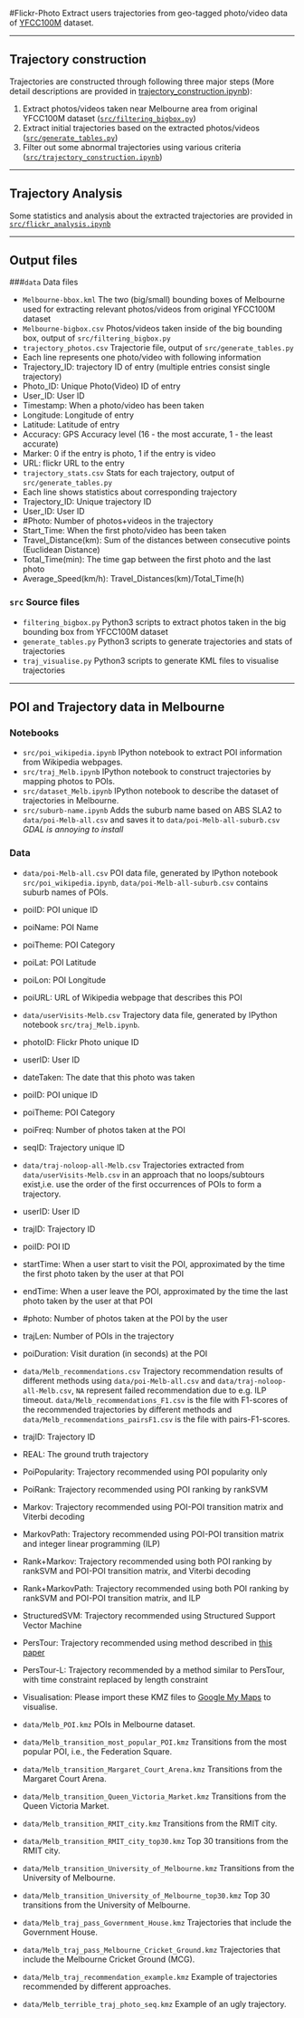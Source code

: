 #Flickr-Photo
Extract users trajectories from geo-tagged photo/video data of [YFCC100M](https://webscope.sandbox.yahoo.com/catalog.php?datatype=i&did=67) dataset.

--------------------
## Trajectory construction

Trajectories are constructed through following three major steps (More detail descriptions are provided in [trajectory_construction.ipynb](https://github.com/arongdari/flickr-photo/blob/master/src/trajectory_construction.ipynb)):

1. Extract photos/videos taken near Melbourne area from original YFCC100M dataset ([`src/filtering_bigbox.py`](https://github.com/arongdari/flickr-photo/blob/master/src/filtering_bigbox.py))
2. Extract initial trajectories based on the extracted photos/videos ([`src/generate_tables.py`](https://github.com/arongdari/flickr-photo/blob/master/src/generate_tables.py))
3. Filter out some abnormal trajectories using various criteria ([`src/trajectory_construction.ipynb`](https://github.com/arongdari/flickr-photo/blob/master/src/trajectory_construction.ipynb))

--------------------
## Trajectory Analysis

Some statistics and analysis about the extracted trajectories are provided in [`src/flickr_analysis.ipynb`](https://github.com/arongdari/flickr-photo/blob/master/src/flickr_analysis.ipynb)

--------------------
## Output files
###```data``` Data files
 * ```Melbourne-bbox.kml```   The two (big/small) bounding boxes of Melbourne used for extracting relevant photos/videos from original YFCC100M dataset
 * ```Melbourne-bigbox.csv```   Photos/videos taken inside of the big bounding box, output of ```src/filtering_bigbox.py```
 * ```trajectory_photos.csv```  Trajectorie file, output of ```src/generate_tables.py```
  * Each line represents one photo/video with following information
  * Trajectory_ID: trajectory ID of entry (multiple entries consist single trajectory)
  * Photo_ID: Unique Photo(Video) ID of entry
  * User_ID: User ID
  * Timestamp: When a photo/video has been taken
  * Longitude: Longitude of entry
  * Latitude: Latitude of entry
  * Accuracy: GPS Accuracy level (16 - the most accurate, 1 - the least accurate)
  * Marker: 0 if the entry is photo, 1 if the entry is video
  * URL: flickr URL to the entry
 * ```trajectory_stats.csv```  Stats for each trajectory, output of ```src/generate_tables.py```
  * Each line shows statistics about corresponding trajectory
  * Trajectory_ID: Unique trajectory ID
  * User_ID: User ID
  * #Photo: Number of photos+videos in the trajectory
  * Start_Time: When the first photo/video has been taken
  * Travel_Distance(km): Sum of the distances between consecutive points (Euclidean Distance)
  * Total_Time(min): The time gap between the first photo and the last photo
  * Average_Speed(km/h): Travel_Distances(km)/Total_Time(h)

### ```src``` Source files
 * ```filtering_bigbox.py```  Python3 scripts to extract photos taken in the big bounding box from YFCC100M dataset
 * ```generate_tables.py```  Python3 scripts to generate trajectories and stats of trajectories
 * ```traj_visualise.py```   Python3 scripts to generate KML files to visualise trajectories

-----------------------
## POI and Trajectory data in Melbourne

### Notebooks
 * ```src/poi_wikipedia.ipynb``` IPython notebook to extract POI information from Wikipedia webpages.
 * ```src/traj_Melb.ipynb```     IPython notebook to construct trajectories by mapping photos to POIs.
 * ```src/dataset_Melb.ipynb```  IPython notebook to describe the dataset of trajectories in Melbourne.
 * ```src/suburb-name.ipynb```   Adds the suburb name based on ABS SLA2 to ```data/poi-Melb-all.csv``` and saves it to ```data/poi-Melb-all-suburb.csv``` *GDAL is annoying to install*

### Data
 * ```data/poi-Melb-all.csv``` POI data file, generated by IPython notebook ```src/poi_wikipedia.ipynb```, ```data/poi-Melb-all-suburb.csv``` contains suburb names of POIs.
  * poiID: POI unique ID
  * poiName: POI Name
  * poiTheme: POI Category
  * poiLat: POI Latitude
  * poiLon: POI Longitude
  * poiURL: URL of Wikipedia webpage that describes this POI

 * ```data/userVisits-Melb.csv``` Trajectory data file, generated by IPython notebook ```src/traj_Melb.ipynb```.
  * photoID: Flickr Photo unique ID
  * userID: User ID
  * dateTaken: The date that this photo was taken
  * poiID: POI unique ID
  * poiTheme: POI Category
  * poiFreq: Number of photos taken at the POI
  * seqID: Trajectory unique ID

 * ```data/traj-noloop-all-Melb.csv``` Trajectories extracted from ```data/userVisits-Melb.csv``` in an approach that no loops/subtours exist,i.e. use the order of the first occurrences of POIs to form a trajectory.
  * userID: User ID
  * trajID: Trajectory ID
  * poiID: POI ID
  * startTime: When a user start to visit the POI, approximated by the time the first photo taken by the user at that POI
  * endTime: When a user leave the POI, approximated by the time the last photo taken by the user at that POI
  * #photo: Number of photos taken at the POI by the user
  * trajLen: Number of POIs in the trajectory
  * poiDuration: Visit duration (in seconds) at the POI

 * ```data/Melb_recommendations.csv``` Trajectory recommendation results of different methods using ```data/poi-Melb-all.csv``` and ```data/traj-noloop-all-Melb.csv```, ```NA``` represent failed recommendation due to e.g. ILP timeout. ```data/Melb_recommendations_F1.csv``` is the file with F1-scores of the recommended trajectories by different methods and ```data/Melb_recommendations_pairsF1.csv``` is the file with pairs-F1-scores.
  * trajID: Trajectory ID
  * REAL: The ground truth trajectory
  * PoiPopularity: Trajectory recommended using POI popularity only
  * PoiRank: Trajectory recommended using POI ranking by rankSVM
  * Markov: Trajectory recommended using POI-POI transition matrix and Viterbi decoding
  * MarkovPath: Trajectory recommended using POI-POI transition matrix and integer linear programming (ILP)
  * Rank+Markov: Trajectory recommended using both POI ranking by rankSVM and POI-POI transition matrix, and Viterbi decoding
  * Rank+MarkovPath: Trajectory recommended using both POI ranking by rankSVM and POI-POI transition matrix, and ILP 
  * StructuredSVM: Trajectory recommended using Structured Support Vector Machine
  * PersTour: Trajectory recommended using method described in [this paper](https://www.nicta.com.au/pub-download/full/8557/)
  * PersTour-L: Trajectory recommended by a method similar to PersTour, with time constraint replaced by length constraint

 * Visualisation: Please import these KMZ files to [Google My Maps](https://www.google.com/mymaps) to visualise.
  * ```data/Melb_POI.kmz``` POIs in Melbourne dataset.
  * ```data/Melb_transition_most_popular_POI.kmz``` Transitions from the most popular POI, i.e., the Federation Square.
  * ```data/Melb_transition_Margaret_Court_Arena.kmz``` Transitions from the Margaret Court Arena.
  * ```data/Melb_transition_Queen_Victoria_Market.kmz``` Transitions from the Queen Victoria Market.
  * ```data/Melb_transition_RMIT_city.kmz``` Transitions from the RMIT city.
  * ```data/Melb_transition_RMIT_city_top30.kmz``` Top 30 transitions from the RMIT city.
  * ```data/Melb_transition_University_of_Melbourne.kmz``` Transitions from the University of Melbourne.
  * ```data/Melb_transition_University_of_Melbourne_top30.kmz``` Top 30 transitions from the University of Melbourne.
  * ```data/Melb_traj_pass_Government_House.kmz``` Trajectories that include the Government House.
  * ```data/Melb_traj_pass_Melbourne_Cricket_Ground.kmz``` Trajectories that include the Melbourne Cricket Ground (MCG).
  * ```data/Melb_traj_recommendation_example.kmz``` Example of trajectories recommended by different approaches.
  * ```data/Melb_terrible_traj_photo_seq.kmz``` Example of an ugly trajectory.
